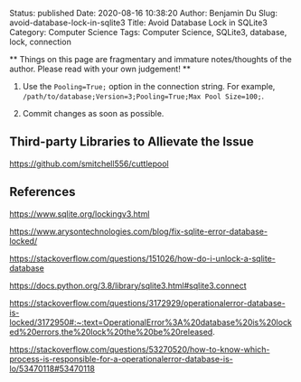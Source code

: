 Status: published
Date: 2020-08-16 10:38:20
Author: Benjamin Du
Slug: avoid-database-lock-in-sqlite3
Title: Avoid Database Lock in SQLite3
Category: Computer Science
Tags: Computer Science, SQLite3, database, lock, connection

**
Things on this page are fragmentary and immature notes/thoughts of the author.
Please read with your own judgement!
**

1. Use the `Pooling=True;` option in the connection string.
    For example, `/path/to/database;Version=3;Pooling=True;Max Pool Size=100;`.

2. Commit changes as soon as possible. 

## Third-party Libraries to Allievate the Issue 

https://github.com/smitchell556/cuttlepool

## References 

https://www.sqlite.org/lockingv3.html

https://www.arysontechnologies.com/blog/fix-sqlite-error-database-locked/

https://stackoverflow.com/questions/151026/how-do-i-unlock-a-sqlite-database

https://docs.python.org/3.8/library/sqlite3.html#sqlite3.connect

https://stackoverflow.com/questions/3172929/operationalerror-database-is-locked/3172950#:~:text=OperationalError%3A%20database%20is%20locked%20errors,the%20lock%20the%20be%20released.

https://stackoverflow.com/questions/53270520/how-to-know-which-process-is-responsible-for-a-operationalerror-database-is-lo/53470118#53470118

